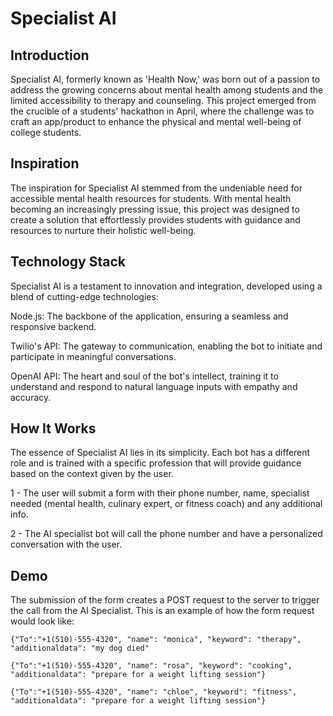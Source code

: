 # Specialist AI

## Introduction

Specialist AI, formerly known as 'Health Now,' was born out of a passion to address the growing concerns about mental health among students and the limited accessibility to therapy and counseling. This project emerged from the crucible of a students' hackathon in April, where the challenge was to craft an app/product to enhance the physical and mental well-being of college students. 

## Inspiration

The inspiration for Specialist AI stemmed from the undeniable need for accessible mental health resources for students. With mental health becoming an increasingly pressing issue, this project was designed to create a solution that effortlessly provides students with guidance and resources to nurture their holistic well-being.

## Technology Stack

Specialist AI is a testament to innovation and integration, developed using a blend of cutting-edge technologies:

Node.js: The backbone of the application, ensuring a seamless and responsive backend.

Twilio's API: The gateway to communication, enabling the bot to initiate and participate in meaningful conversations.

OpenAI API: The heart and soul of the bot's intellect, training it to understand and respond to natural language inputs with empathy and accuracy.

## How It Works

The essence of Specialist AI lies in its simplicity.  Each bot has a different role and is trained with a specific profession that will provide guidance based on the context given by the user. 


1 - The user will submit a form with their phone number, name, specialist needed (mental health, culinary expert, or fitness coach) and any additional info. 

2 - The AI specialist bot will call the phone number and have a personalized conversation with the user.

## Demo

The submission of the form creates a POST request to the server to trigger the call from the AI Specialist. This is an example of how the form request would look like: 

```{"To":"+1(510)-555-4320", "name": "monica", "keyword": "therapy", "additionaldata": "my dog died"```

```{"To":"+1(510)-555-4320", "name": "rosa", "keyword": "cooking", "additionaldata": "prepare for a weight lifting session"}```

```{"To":"+1(510)-555-4320", "name": "chloe", "keyword": "fitness", "additionaldata": "prepare for a weight lifting session"}```


